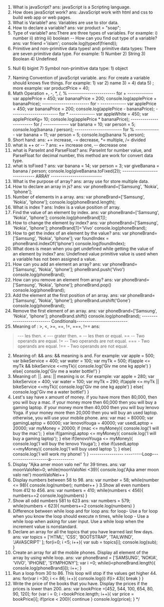1. What is javaScript?
ans: javaScript is a Scripting language.
2.  How does javaScript work?
ans: JavaScript work with html and css to build web app or web pages.
3. What is Variable?
ans: Variables are use to stor data.
4. How to declare a variable?
ans: var product = "soap";
5. Type of variable?
ans:There are three types of variables.
For example: i) number  ii) string  iii) boolean
-- How can you find out type of a variable?
ans: var friend ='islam';
console.log(typeof(friend));
6. Primitive and non-primitive data types!
and: primitive data types: There are seven primitive data type.
For example: 1) Number  2) String   3) Boolean  4) Undefined
5) Null      6) bigint   7) Symbol
non-primitive data type: 1) object
7. Naming Convention of javaScript variable.
ans: For create a variable should knows five things.
For example: 1) var  2) name   3) =  4) data   5) ;
more example: var productPrice = 40;
8. Math Operation +, -, *, /, %
------------------------ for + -------------
var applePrice = 450;
var bananaPrice = 200;
console.log(applePrice + bananaPrice);
------------------------ for - -------------
var applePrice = 450;
var bananaPrice = 200;
console.log(applePrice - bananaPrice);
------------------------ for * -------------
var appleWhite = 450;
var applePriceKg= 10;
console.log(applePrice * bananaPrice);
------------------------ for / -------------
var banana = 10;
var person = 5;
console.log(banana / person);
------------------------ for % -------------
var banana = 11;
var person = 5;
console.log(banana % person);
9. Short hand:
ans:    += increase,     -= decrease, *= multiple,  /= divided
10. what is ++ or -- ?
ans: ++ increase one, -- decrease one
11. what is ParseInt and ParseFloat?
ans: ParseInt for number value, and ParseFloat for decimal number,
this method are work for convert data type.
12. what is toFixed ?
ans:
var banana = 14;
var person = 3;
var giveBanana = banana / person;
console.log(giveBanana.toFixed(2));
----------------------------- ARRAY --------------------------
1. What is the purpose of array?
ans: array use for store multiple data.
2. How to declare an array in js?
ans: var phoneBrand=['Samsung', 'Nokia', 'Iphone'];
3. Number of elements in a array.
ans:
var phoneBrand=['Samsung', 'Nokia', 'Iphone'];
console.log(phoneBrand.length);
4. What is index ?
ans: Index is a value position of array.
5. Find the value of an element by index.
ans:
var phoneBrand=['Samsung', 'Nokia', 'Iphone'];
console.log(phoneBrand[1]);
6. How to change the element by index?
ans:
var phoneBrand=['Samsung', 'Nokia', 'Iphone'];
phoneBrand[1]='Vivo'
console.log(phoneBrand);
7. How to get the index of an element by the value?
ans:
var phoneBrand=['Samsung', 'Nokia', 'Iphone'];
var foundIndex = phoneBrand.indexOf('Iphone')
console.log(foundIndex);
8. What does is mean when you get undefined while getting the value of an element by index?
ans: Undefined value primitive value is used when a variable has not been assigned a value.
9. How can you add an element an array?
ans:
var phoneBrand=['Samsung', 'Nokia', 'Iphone'];
phoneBrand.push('Vivo')
console.log(phoneBrand);
10. How can you remove an element from array?
ans:
var phoneBrand=['Samsung', 'Nokia', 'Iphone'];
phoneBrand.pop()
console.log(phoneBrand);
11. Add the element at the first position of an array.
ans:
var phoneBrand=['Samsung', 'Nokia', 'Iphone'];
phoneBrand.unshift('Gone')
console.log(phoneBrand);
12. Remove the first element of an array.
ans:
var phoneBrand=['Samsung', 'Nokia', 'Iphone'];
phoneBrand.shift()
console.log(phoneBrand);
--------------------------- Conditionals--------------------------
1. Meaning of : >, <, >=, ==, !=, ===, !==
ans:
> --- les then.
< --- grater then.
>= -- les then or equal.
== -- Two operands are equal.
!= -- Two operands are not equal.
=== - Two operands are equal.
!== - Two operands are not equal.
2. Meaning of: &&
ans: && meaning is and.
For example:
var apple = 500;
var bikeService = 400;
var water = 100;
var myTk = 500;
if(apple <= myTk && bikeService <=myTk){
console.log('Giv me one kg apple')
}
else{
console.log('Giv me a water bottle!')
}
3. Meaning of: ||.
ans: || meaning is or.
For example:
var apple = 280;
var bikeService = 400;
var water = 100;
var myTk = 290;
if(apple <= myTk || bikeService <=myTk){
console.log('Giv me one kg apple')
}
else{
console.log('Giv me a water bottle!')
}
4. Lest's say have x amount of money. if you have more then 80,000, then you will buy a mac. if your money more then 60,000 then you will buy a gaming laptop. if your money more then 40,000 then you will buy lenovo Yoga. if your money more then 20,000 then you will buy an used laptop. otherwise, you will use your mobile phone.
ans:
var mac = 80000;
var gamingLaptop = 60000;
var lenovoYouga = 40000;
var usedLaptop = 20000;
var myMoney = 20000;
if (mac <= myMoney){
console.log('I will buy the mac');
}
else if(gamingLaptop <= myMoney){
console.log('I will buy a gaming laptop');
}
else if(lenovoYouga <= myMoney){
console.log('I will buy the lenovo Youga');
}
else if(usedLaptop <=myMoney){
console.log('I will buy used laptop ');
}
else{
console.log('I will work my phone! ')
}
----------------- ---------Loop---------------------a------------
1. Display "Ajka amer moon valo nei" for 39 times.
ans:
var moonValoNei=0;
while(moonValoNei <39){
console.log('Ajka amer moon valo nei')
moonValoNei++
}
2. Display numbers between 58 to 98.
ans:
var number = 58;
while(number <= 98){
console.log(number);
number++
}
3.Show all even numbers from 412 to 456.
ans:
var numbers = 410;
while(numbers < 456){
numbers+=2
console.log(numbers)
}
4. Show all odd numbers 581 to 623
ans:
var numbers = 579;
while(numbers < 623){
numbers+=2
console.log(numbers)
}
5. Difference between while loop and for loop
ans:
for loop- Use a for loop when you know the loop should execute n times,
while loop - Use a while loop when asking for user input. Use a while loop when the increment value is nonstandard.
6. Declare an array for all the topics that you have learned last few days.
ans:
var topics = ['HTML', 'CSS', 'BOOTSTRAP', 'TAILWIND', 'JAVASCRIPT' ];
for(i=0; i <5; i++){
var sub = topics[i];
console.log(sub);
}
7. Create an array for all the mobile phones. Display all element of the array by using while loop.
ans:
var phoneBrand = ['SAMSUNG', 'NOKIA', 'VIVO', 'IPHONE', 'SYMPHONY'];
var i =0;
while(i<phoneBrand.length){
console.log(phoneBrand[i]);
i++;
}
8. Run a loop from 30 to 86. This loop will stop if the values get higher 44.
ans:
for(var i =30; i <= 86; i++){
console.log(i)
if(i> 43){
break
}
}
9. Write the price of the books that you have. Display the prices if the prices is lower than 200.
ans:
var bookPrice =[452, 544, 100, 654, 80, 90, 120];
for (var i = 0; i <bookPrice.length; i++){
var price = bookPrice[i];
if(price < 200){
continue
}
console.log(price);
}
*/